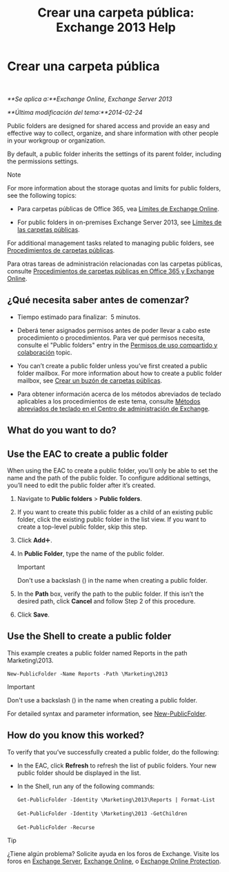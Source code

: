 ﻿---
title: 'Crear una carpeta pública: Exchange 2013 Help'
TOCTitle: Crear una carpeta pública
ms:assetid: 6d252e60-c8d0-4efd-b9d7-ba5284a6f8ab
ms:mtpsurl: https://technet.microsoft.com/es-es/library/Bb691104(v=EXCHG.150)
ms:contentKeyID: 49116285
ms.date: 05/22/2018
mtps_version: v=EXCHG.150
f1_keywords:
- Microsoft.Exchange.Management.PublicFolders.NewPublicFolderWizardForm.NewPublicFolderWizardPage
ms.translationtype: MT
---

# Crear una carpeta pública

 

_**Se aplica a:**Exchange Online, Exchange Server 2013_

_**Última modificación del tema:**2014-02-24_

Public folders are designed for shared access and provide an easy and effective way to collect, organize, and share information with other people in your workgroup or organization.

By default, a public folder inherits the settings of its parent folder, including the permissions settings.


> [!NOTE]
> For more information about the storage quotas and limits for public folders, see the following topics: 
> <UL>
> <LI>
> <P>Para carpetas públicas de Office 365, vea <A href="https://go.microsoft.com/fwlink/?linkid=391188">Límites de Exchange Online</A>.</P>
> <LI>
> <P>For public folders in on-premises Exchange Server 2013, see <A href="limits-for-public-folders-exchange-2013-help.md">Límites de las carpetas públicas</A>.</P></LI></UL>



For additional management tasks related to managing public folders, see [Procedimientos de carpetas públicas](public-folder-procedures-exchange-2013-help.md).

Para otras tareas de administración relacionadas con las carpetas públicas, consulte [Procedimientos de carpetas públicas en Office 365 y Exchange Online](https://technet.microsoft.com/es-es/library/jj966272\(v=exchg.150\)).

## ¿Qué necesita saber antes de comenzar?

  - Tiempo estimado para finalizar:  5 minutos.

  - Deberá tener asignados permisos antes de poder llevar a cabo este procedimiento o procedimientos. Para ver qué permisos necesita, consulte el "Public folders" entry in the [Permisos de uso compartido y colaboración](sharing-and-collaboration-permissions-exchange-2013-help.md) topic.

  - You can’t create a public folder unless you’ve first created a public folder mailbox. For more information about how to create a public folder mailbox, see [Crear un buzón de carpetas públicas](create-a-public-folder-mailbox-exchange-2013-help.md).

  - Para obtener información acerca de los métodos abreviados de teclado aplicables a los procedimientos de este tema, consulte [Métodos abreviados de teclado en el Centro de administración de Exchange](keyboard-shortcuts-in-the-exchange-admin-center-exchange-online-protection-help.md).

## What do you want to do?

## Use the EAC to create a public folder

When using the EAC to create a public folder, you’ll only be able to set the name and the path of the public folder. To configure additional settings, you’ll need to edit the public folder after it’s created.

1.  Navigate to **Public folders** \> **Public folders**.

2.  If you want to create this public folder as a child of an existing public folder, click the existing public folder in the list view. If you want to create a top-level public folder, skip this step.

3.  Click **Add**![Agregar icono](images/JJ218640.c1e75329-d6d7-4073-a27d-498590bbb558(EXCHG.150).gif "Agregar icono").

4.  In **Public Folder**, type the name of the public folder.
    

    > [!IMPORTANT]
    > Don't use a backslash (\) in the name when creating a public folder.



5.  In the **Path** box, verify the path to the public folder. If this isn’t the desired path, click **Cancel** and follow Step 2 of this procedure.

6.  Click **Save**.

## Use the Shell to create a public folder

This example creates a public folder named Reports in the path Marketing\\2013.

    New-PublicFolder -Name Reports -Path \Marketing\2013


> [!IMPORTANT]
> Don't use a backslash (\) in the name when creating a public folder.



For detailed syntax and parameter information, see [New-PublicFolder](https://technet.microsoft.com/es-es/library/aa996405\(v=exchg.150\)).

## How do you know this worked?

To verify that you’ve successfully created a public folder, do the following:

  - In the EAC, click **Refresh** to refresh the list of public folders. Your new public folder should be displayed in the list.

  - In the Shell, run any of the following commands:
    
        Get-PublicFolder -Identity \Marketing\2013\Reports | Format-List
    
        Get-PublicFolder -Identity \Marketing\2013 -GetChildren
    
        Get-PublicFolder -Recurse


> [!TIP]
> ¿Tiene algún problema? Solicite ayuda en los foros de Exchange. Visite los foros en <A href="https://go.microsoft.com/fwlink/p/?linkid=60612">Exchange Server</A>, <A href="https://go.microsoft.com/fwlink/p/?linkid=267542">Exchange Online</A>, o <A href="https://go.microsoft.com/fwlink/p/?linkid=285351">Exchange Online Protection</A>.


